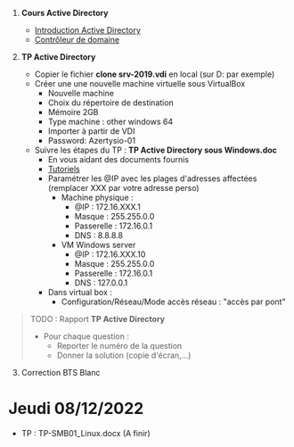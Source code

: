 
1. **Cours Active Directory**
   - [Introduction Active Directory](https://www.youtube.com/watch?v=qf4OtEBu9vA)
   - [Contrôleur de domaine](https://www.youtube.com/watch?v=lO6NviXHwIk)


2. **TP Active Directory**
   - Copier le fichier **clone srv-2019.vdi** en local (sur D: par exemple)
   - Créer une une nouvelle machine virtuelle sous VirtualBox
      - Nouvelle machine
      - Choix du répertoire de destination
      - Mémoire 2GB
      - Type machine : other windows 64
      - Importer à partir de VDI
      - Password: Azertysio-01
   - Suivre les étapes du TP : **TP Active Directory sous Windows.doc**
      - En vous aidant des documents fournis
      - [Tutoriels](https://www.youtube.com/playlist?list=PLZ_TUwoqPyUWJqISB0xtzX20hjwLL-Dqz)
      -  Paramétrer les @IP avec les plages d'adresses affectées (remplacer XXX par votre adresse perso)
         - Machine physique :
            - @IP : 172.16.XXX.1
            - Masque : 255.255.0.0
            - Passerelle : 172.16.0.1
            - DNS : 8.8.8.8
         - VM Windows server
            - @IP : 172.16.XXX.10
            - Masque : 255.255.0.0
            - Passerelle : 172.16.0.1
            - DNS : 127.0.0.1
      - Dans virtual box :
         - Configuration/Réseau/Mode accès réseau : "accès par pont"


>TODO  : Rapport **TP Active Directory**
>  - Pour chaque question :
>     - Reporter le numéro de la question
>     - Donner la solution (copie d'écran,...)


3. Correction BTS Blanc

# Jeudi 08/12/2022

* TP : TP-SMB01_Linux.docx (A finir)
   